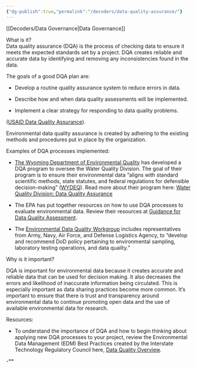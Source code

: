 ```yaml
---
{"dg-publish":true,"permalink":"/decoders/data-quality-assurance/"}
---
```


[[Decoders/Data Governance\|Data Governance]]

What is it?  
Data quality assurance (DQA) is the process of checking data to ensure it meets the expected standards set by a project. DQA creates reliable and accurate data by identifying and removing any inconsistencies found in the data. 

  

The goals of a good DQA plan are:

- Develop a routine quality assurance system to reduce errors in data. 
    
- Describe how and when data quality assessments will be implemented.
    

- Implement a clear strategy for responding to data quality problems.
    

([USAID Data Quality Assurance](https://www.fsnnetwork.org/sites/default/files/Data_quality_%20assurance_short.pdf)).

Environmental data quality assurance is created by adhering to the existing methods and procedures put in place by the organization. 

  

Examples of DQA processes implemented:

- [The Wyoming Department of Environmental Quality](https://deq.wyoming.gov/) has developed a DQA program to oversee the Water Quality Division. The goal of their program is to ensure their environmental data “aligns with standard scientific methods, state statutes, and federal regulations for defensible decision-making” ([WYDEQ](https://deq.wyoming.gov/water-quality/data-quality-assurance/)). Read more about their program here: [Water Quality Division: Data Quality Assurance](https://deq.wyoming.gov/water-quality/data-quality-assurance/)
    
- The EPA has put together resources on how to use DQA processes to evaluate environmental data. Review their resources at [Guidance for Data Quality Assessment](https://www.epa.gov/quality/guidance-data-quality-assessment).
    
- The [Environmental Data Quality Workgroup](https://www.denix.osd.mil/edqw/#:~:text=With%20representatives%20from%20Army%2C%20Navy,testing%20operations%2C%20and%20data%20quality.) includes representatives from Army, Navy, Air Force, and Defense Logistics Agency, to “develop and recommend DoD policy pertaining to environmental sampling, laboratory testing operations, and data quality.”
    

  

Why is it important?

DQA is important for environmental data because it creates accurate and reliable data that can be used for decision making. It also decreases the errors and likelihood of inaccurate information being circulated. This is especially important as data sharing practices become more common. It’s important to ensure that there is trust and transparency around environmental data to continue promoting open data and the use of available environmental data for research.

  

Resources: 

- To understand the importance of DQA and how to begin thinking about applying new DQA processes to your project, review the Environmental Data Management (EDM) Best Practices created by the Interstate Technology Regulatory Council here, [Data Quality Overview](https://edm-1.itrcweb.org/data-quality-overview/#:~:text=Data%20quality%20can%20mean%20different,data%20representation%20across%20multiple%20investigations). 
    

  

-**
